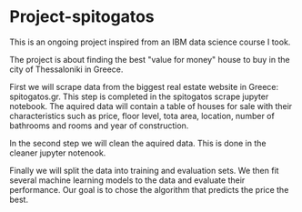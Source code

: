 # Project-spitogatos
This is an ongoing project inspired from an IBM data science course I took.

The project is about finding the best "value for money" house to buy in the city of Thessaloniki in Greece. 

First we will scrape data from the biggest real estate website in Greece: spitogatos.gr. This step is completed in the spitogatos scrape jupyter notebook. The aquired data will contain a table of houses for sale with their characteristics such as price, floor level, tota area, location, number of bathrooms and rooms and year of construction.

In the second step we will clean the aquired data. This is done in the cleaner jupyter notenook.

Finally we will split the data into training and evaluation sets. We  then fit several machine learning models to the data and evaluate their performance. Our goal is to chose the algorithm that predicts the price the best.
